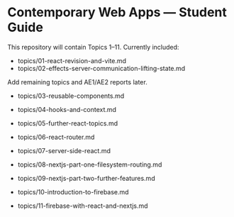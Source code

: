 # Contemporary Web Apps — Student Guide

This repository will contain Topics 1–11. Currently included:
- topics/01-react-revision-and-vite.md
- topics/02-effects-server-communication-lifting-state.md

Add remaining topics and AE1/AE2 reports later.

- topics/03-reusable-components.md
- topics/04-hooks-and-context.md

- topics/05-further-react-topics.md
- topics/06-react-router.md

- topics/07-server-side-react.md
- topics/08-nextjs-part-one-filesystem-routing.md

- topics/09-nextjs-part-two-further-features.md
- topics/10-introduction-to-firebase.md

- topics/11-firebase-with-react-and-nextjs.md
